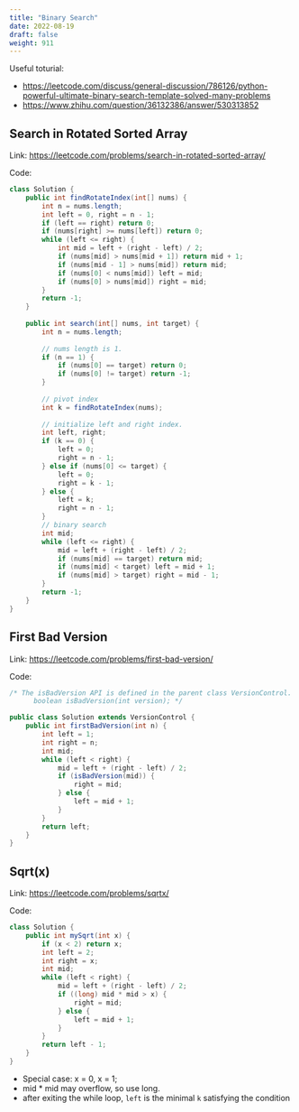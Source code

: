 ```yaml
---
title: "Binary Search"
date: 2022-08-19
draft: false
weight: 911
---
```


Useful toturial:

* https://leetcode.com/discuss/general-discussion/786126/python-powerful-ultimate-binary-search-template-solved-many-problems
* https://www.zhihu.com/question/36132386/answer/530313852

## Search in Rotated Sorted Array

Link: https://leetcode.com/problems/search-in-rotated-sorted-array/

Code:

```java
class Solution {
    public int findRotateIndex(int[] nums) {
        int n = nums.length;
        int left = 0, right = n - 1;
        if (left == right) return 0;
        if (nums[right] >= nums[left]) return 0;
        while (left <= right) {
            int mid = left + (right - left) / 2;
            if (nums[mid] > nums[mid + 1]) return mid + 1;
            if (nums[mid - 1] > nums[mid]) return mid;
            if (nums[0] < nums[mid]) left = mid;
            if (nums[0] > nums[mid]) right = mid;
        }
        return -1;
    }
    
    public int search(int[] nums, int target) {
        int n = nums.length;
        
        // nums length is 1.
        if (n == 1) {
            if (nums[0] == target) return 0;
            if (nums[0] != target) return -1;
        }
        
        // pivot index
        int k = findRotateIndex(nums);
        
        // initialize left and right index.
        int left, right;
        if (k == 0) {
            left = 0;
            right = n - 1;
        } else if (nums[0] <= target) {
            left = 0;
            right = k - 1;
        } else {
            left = k;
            right = n - 1;
        }
        // binary search
        int mid;
        while (left <= right) {
            mid = left + (right - left) / 2; 
            if (nums[mid] == target) return mid;
            if (nums[mid] < target) left = mid + 1;
            if (nums[mid] > target) right = mid - 1;
        }
        return -1;
    }
}
```

## First Bad Version

Link: https://leetcode.com/problems/first-bad-version/

Code:

```java
/* The isBadVersion API is defined in the parent class VersionControl.
      boolean isBadVersion(int version); */

public class Solution extends VersionControl {
    public int firstBadVersion(int n) {
        int left = 1;
        int right = n;
        int mid;
        while (left < right) {
            mid = left + (right - left) / 2;
            if (isBadVersion(mid)) {
                right = mid;
            } else {
                left = mid + 1;
            }
        }
        return left;
    }
}
```

## Sqrt(x)

Link: https://leetcode.com/problems/sqrtx/

Code:

```java
class Solution {
    public int mySqrt(int x) {
        if (x < 2) return x;
        int left = 2;
        int right = x;
        int mid;
        while (left < right) {
            mid = left + (right - left) / 2;
            if ((long) mid * mid > x) {
                right = mid;
            } else {
                left = mid + 1;
            }
        }
        return left - 1;
    }
}
```

- Special case: x = 0, x = 1;
- mid * mid may overflow, so use long.
- after exiting the while loop, `left` is the minimal `k`​ satisfying the condition
